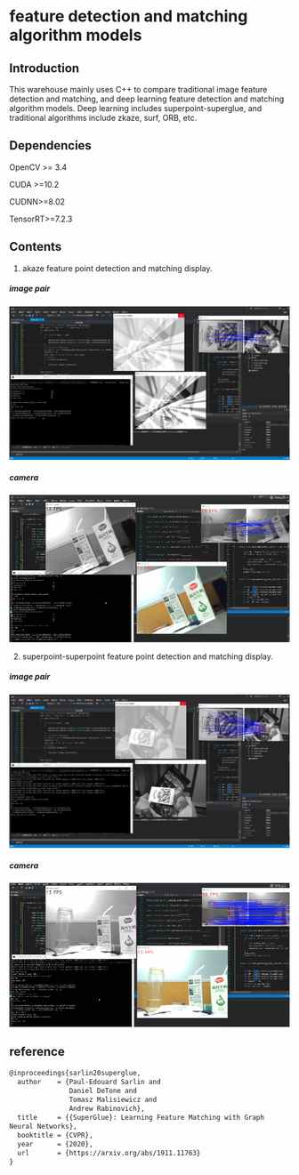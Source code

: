 #                feature detection and matching algorithm models



## Introduction		

This warehouse mainly uses C++ to compare traditional image feature detection and matching, and deep learning feature detection and matching algorithm models. Deep learning includes superpoint-superglue, and traditional algorithms include zkaze, surf, ORB, etc.

## Dependencies

OpenCV >= 3.4

CUDA >=10.2

CUDNN>=8.02

TensorRT>=7.2.3

## Contents

1. akaze feature point detection and matching display.

##### image pair

![akaze-image](./image/akaze-image.png)

##### camera

![akaze-video](.\image\akaze-video.png)

2. superpoint-superpoint feature point detection and matching display.

##### image pair

![superglue-image](./image/superpoint-superglue-image.png)

##### camera

![akaze-video](.\image\superpoint-superglue-video.png)

## reference

```
@inproceedings{sarlin20superglue,
  author    = {Paul-Edouard Sarlin and
               Daniel DeTone and
               Tomasz Malisiewicz and
               Andrew Rabinovich},
  title     = {{SuperGlue}: Learning Feature Matching with Graph Neural Networks},
  booktitle = {CVPR},
  year      = {2020},
  url       = {https://arxiv.org/abs/1911.11763}
}
```

